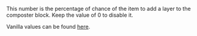 This number is the percentage of chance of the item to add a layer to the composter block. Keep the value of 0 to disable it.

Vanilla values can be found [here](https://minecraft.fandom.com/wiki/Composter#Composting).